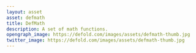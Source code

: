 ```yaml
---
layout: asset
asset: defmath
title: DefMath
description: A set of math functions.
opengraph_image: https://defold.com/images/assets/defmath-thumb.jpg
twitter_image: https://defold.com/images/assets/defmath-thumb.jpg
---
```


